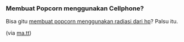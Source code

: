 ### Membuat Popcorn menggunakan Cellphone?

Bisa gitu [membuat popcorn menggunakan radiasi dari hp](http://www.youtube.com/watch?v=lg_dyD0Nsjw)? Palsu itu.

(via [ma.tt](http://ma.tt/2008/06/cell-phone-popcorn/))

<!-- {"time": "2008-06-11 19:18:25", "title": "Membuat Popcorn menggunakan Cellphone?"} -->
